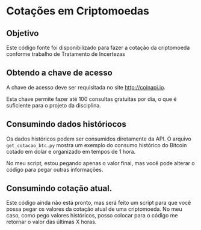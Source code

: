# Cotações em Criptomoedas

## Objetivo

Este código fonte foi disponibilizado para fazer a cotação da criptomoeda conforme trabalho de Tratamento de Incertezas

## Obtendo a chave de acesso

A chave de acesso deve ser requisitada no site http://coinapi.io. 

Esta chave permite fazer até 100 consultas gratuitas por dia, o que é suficiente para o projeto da disciplina.

## Consumindo dados históriocos

Os dados históricos podem ser consumidos diretamente da API. O arquivo <code>get_cotacao_btc.py</code> mostra um exemplo do consumo histórico do Bitcoin cotado em dolar e organizado em tempos de 1 hora.

No meu script, estou pegando apenas o valor final, mas você pode alterar o código para pegar outras informações.

## Consumindo cotação atual.

Este código ainda não está pronto, mas será feito um script para que você possa pegar os valores da cotação atual de uma criptomoeda. No meu caso, como pego valores históricos, posso colocar para o código me retornar o valor das últimas X horas.


